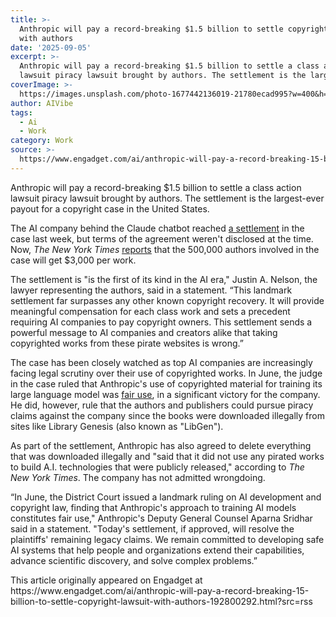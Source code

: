 ```yaml
---
title: >-
  Anthropic will pay a record-breaking $1.5 billion to settle copyright lawsuit
  with authors
date: '2025-09-05'
excerpt: >-
  Anthropic will pay a record-breaking $1.5 billion to settle a class action
  lawsuit piracy lawsuit brought by authors. The settlement is the largest-ev...
coverImage: >-
  https://images.unsplash.com/photo-1677442136019-21780ecad995?w=400&h=200&fit=crop&auto=format
author: AIVibe
tags:
  - Ai
  - Work
category: Work
source: >-
  https://www.engadget.com/ai/anthropic-will-pay-a-record-breaking-15-billion-to-settle-copyright-lawsuit-with-authors-192800292.html?src=rss
---
```

<p>Anthropic will pay a record-breaking $1.5 billion to settle a class action lawsuit piracy lawsuit brought by authors. The settlement is the largest-ever payout for a copyright case in the United States.</p>
<p>The AI company behind the Claude chatbot reached <a data-i13n="elm:context_link;elmt:doNotAffiliate;cpos:1;pos:1" class="no-affiliate-link" href="https://www.engadget.com/ai/anthropic-reaches-a-settlement-over-authors-class-action-piracy-lawsuit-210338494.html">a settlement</a> in the case last week, but terms of the agreement weren't disclosed at the time. Now, <em>The New York Times</em> <a data-i13n="elm:context_link;elmt:doNotAffiliate;cpos:2;pos:1" class="no-affiliate-link" href="https://www.nytimes.com/2025/09/05/technology/anthropic-settlement-copyright-ai.html"><ins>reports</ins></a> that the 500,000 authors involved in the case will get $3,000 per work.</p>
<span id="end-legacy-contents"></span><p>The settlement is "is the first of its kind in the AI era," Justin A. Nelson, the lawyer representing the authors, said in a statement. “This landmark settlement far surpasses any other known copyright recovery. It will provide meaningful compensation for each class work and sets a precedent requiring AI companies to pay copyright owners. This settlement sends a powerful message to AI companies and creators alike that taking copyrighted works from these pirate websites is wrong.”</p>
<p>The case has been closely watched as top AI companies are increasingly facing legal scrutiny over their use of copyrighted works. In June, the judge in the case ruled that Anthropic's use of copyrighted material for training its large language model was <a data-i13n="elm:context_link;elmt:doNotAffiliate;cpos:3;pos:1" class="no-affiliate-link" href="https://www.engadget.com/ai/judge-rules-anthropics-ai-training-on-copyrighted-materials-is-fair-use-182602056.html"><ins>fair use</ins></a>, in a significant victory for the company. He did, however, rule that the authors and publishers could pursue piracy claims against the company since the books were downloaded illegally from sites like Library Genesis (also known as "LibGen").</p>
<p>As part of the settlement, Anthropic has also agreed to delete everything that was downloaded illegally and "said that it did not use any pirated works to build A.I. technologies that were publicly released," according to <em>The New York Times</em>. The company has not admitted wrongdoing.</p>
<p>“In June, the District Court issued a landmark ruling on AI development and copyright law, finding that Anthropic's approach to training AI models constitutes fair use," Anthropic's Deputy General Counsel Aparna Sridhar said in a statement. "Today's settlement, if approved, will resolve the plaintiffs' remaining legacy claims. We remain committed to developing safe AI systems that help people and organizations extend their capabilities, advance scientific discovery, and solve complex problems.”</p>This article originally appeared on Engadget at https://www.engadget.com/ai/anthropic-will-pay-a-record-breaking-15-billion-to-settle-copyright-lawsuit-with-authors-192800292.html?src=rss
